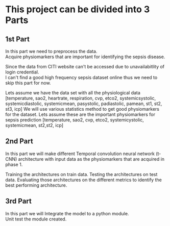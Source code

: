# This project can be divided into 3 Parts

## 1st Part  
 In this part we need to preprocess the data.  
 Acquire physiomarkers that are important for identifying the sepsis disease.  

 Since the data from CITI website can't be accessed due to unavailabitlity of login credential.  
 I can't find a good high frequency sepsis dataset online thus we need to skip this part for now.

 Lets assume we have the data set with all the physiological data  
 [temperature, sao2, heartrate, respiration, cvp, etco2, systemicsystolic, systemicdiastolic, systemicmean, pasystolic, padiastolic, pamean,	st1, st2, st3, icp]
 We will use various statistics method to get good physiomarkers for the dataset.
 Lets assume these are the important physiomarkers for sepsis prediction [temperature, sao2, cvp, etco2, systemicystolic, systemicmean, st2,st2, icp]

## 2nd Part

 In this part we will make different Temporal convolution neural network (t-CNN) architecture  with input data as the physiomarkers that are acquired in phase 1.

 Training the architectures on train data.
 Testing the architectures on test data.
 Evaluating those architectures on the different metrics to identify the best performing architecture.

## 3rd Part

 In this part we will Integrate the model to a python module.  
 Unit test the module created.
